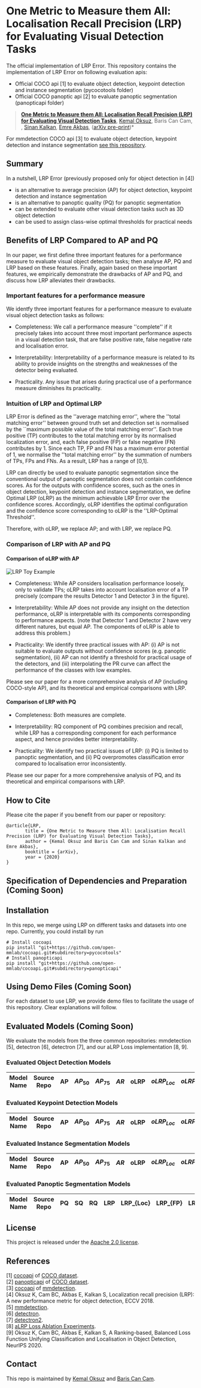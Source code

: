 # One Metric to Measure them All: Localisation Recall Precision (LRP) for Evaluating Visual Detection Tasks

The official implementation of LRP Error. This repository contains the implementation of LRP Error on following evaluation apis:

- Official COCO api [1] to evaluate object detection, keypoint detection and instance segmentation (pycocotools folder)
- Official COCO panoptic api [2] to evaluate panoptic segmentation (panopticapi folder)

> [**One Metric to Measure them All: Localisation Recall Precision (LRP) for Evaluating Visual Detection Tasks**](https://arxiv.org/abs/2009.13592),
> [Kemal Oksuz](https://kemaloksuz.github.io/), Baris Can Cam, , [Sinan Kalkan](http://www.kovan.ceng.metu.edu.tr/~sinan/), [Emre Akbas](http://user.ceng.metu.edu.tr/~emre/),
> ([arXiv pre-print](https://arxiv.org/abs/2009.13592))*

For mmdetection COCO api [3] to evaluate object detection, keypoint detection and instance segmentation [see this repository](https://github.com/kemaloksuz/cocoapi).

## Summary

In a nutshell, LRP Error (previously proposed only for object detection in [4])

- is an alternative to average precision (AP) for object detection, keypoint detection and instance segmentation
- is an alternative to panoptic quality (PQ) for panoptic segmentation
- can be extended to evaluate other visual detection tasks such as 3D object detection 
- can be used to assign class-wise optimal thresholds for practical needs

## Benefits of LRP Compared to AP and PQ

In our paper, we first define three important features for a performance measure to evaluate visual object detection tasks; then analyse AP, PQ and LRP based on these features. Finally, again based on these important features, we empirically demonstrate the drawbacks of AP and PQ, and discuss how LRP alleviates their drawbacks.

### Important features for a performance measure

We identfy three important features for a performance measure to evaluate visual object detection tasks as follows:

- Completeness: We call a performance measure ''complete'' if it precisely  takes into account three most important  performance aspects in a visual detection task, that are false positive rate, false negative rate and localisation error.

- Interpretability: Interpretability of a performance measure is related to its ability to provide insights on the strengths and weaknesses of the detector being evaluated.

- Practicality. Any issue that arises during  practical use of a performance measure diminishes its practicality.

### Intuition of LRP and Optimal LRP
LRP Error is defined as  the ''average matching error'', where the ''total matching error'' between ground truth set and detection set is normalised by the ``maximum possible value of the total matching error''. Each true positive (TP) contributes to the total matching error by its normalised localization error, and, each false positive (FP) or false negative (FN) contributes by 1. Since each TP, FP and FN has a maximum error potential of 1, we normalise the ''total matching error'' by the summation of numbers of TPs, FPs and FNs. As a result, LRP has a range of [0,1].

LRP can directly be used to evaluate panoptic segmentation since the conventional output of panoptic segmentation does not contain confidence scores. As for the outputs with confidence scores, such as the ones in object detection, keypoint detection and instance segmentation, we define Optimal LRP (oLRP) as the minimum achievable LRP Error over the confidence scores. Accordingly, oLRP identifies the optimal configuration and the confidence score corresponding to oLRP is the ''LRP-Optimal Threshold''.

Therefore, with oLRP, we replace AP; and with LRP, we replace PQ.

### Comparison of LRP with AP and PQ

#### Comparison of oLRP with AP

![LRP Toy Example](assets/Teaser.png)

- Completeness: While AP considers localisation performance loosely, only to validate TPs; oLRP takes into account localisation error of a TP precisely (compare the results Detector 1 and Detector 3 in the figure).

- Interpretability: While AP does not provide any insight on the detection performance, oLRP is interpretable with its components corresponding to performance aspects. (note that Detector 1 and Detector 2 have very different natures, but equal AP. The components of oLRP is able to address this problem.)

- Practicality: We identify three practical issues with AP: (i) AP is not suitable to evaluate outputs without confidence scores (e.g. panoptic segmentation), (ii) AP can not identify a threshold for practical usage of the detectors, and (iii) interpolating the PR curve can affect the performance of the classes with low examples.

Please see our paper for a more comprehensive analysis of AP (including COCO-style AP), and its theoretical and empirical comparisons with LRP.

#### Comparison of LRP with PQ

- Completeness: Both measures are complete.

- Interpretability: RQ component of PQ combines precision and recall, while LRP has a corresponding component for each performance aspect, and hence provides better interpretability.

- Practicality: We identify two practical issues of LRP: (i) PQ is limited to panoptic segmentation, and (ii) PQ overpromotes classification error compared to localisation error inconsistently.

Please see our paper for a more comprehensive analysis of PQ, and its theoretical and empirical comparisons with LRP.

## How to Cite

Please cite the paper if you benefit from our paper or repository:
```
@article{LRP,
       title = {One Metric to Measure them All: Localisation Recall Precision (LRP) for Evaluating Visual Detection Tasks},
       author = {Kemal Oksuz and Baris Can Cam and Sinan Kalkan and Emre Akbas},
       booktitle = {arXiv},
       year = {2020}
}
```

## Specification of Dependencies and Preparation (Coming Soon)

## Installation

In this repo, we merge using LRP on different tasks and datasets into one repo. Currently, you could install by run

```shell
# Install cocoapi
pip install "git+https://github.com/open-mmlab/cocoapi.git#subdirectory=pycocotools"
# Install panopticapi
pip install "git+https://github.com/open-mmlab/cocoapi.git#subdirectory=panopticapi"
```

## Using Demo Files (Coming Soon)
For each dataset to use LRP, we provide demo files to facilitate the usage of this repository. Clear explanations will follow.

## Evaluated Models (Coming Soon)

We evaluate the models from the three common repositories: mmdetection [5], detectron [6], detectron [7], and our aLRP Loss implementation [8, 9].

### Evaluated Object Detection Models

|    Model  Name   |  Source Repo    | AP  | $AP_{50}$ | $AP_{75}$ | $AR$  | oLRP  | $oLRP_{Loc}$ | $oLRP_{FP}$ | $oLRP_{FN}$  | model  |
| :-------------:  | :-----: | :------------: | :------------: | :----: | :-------: |:-------: |:------------: | :----: | :-------: |:-------: |

### Evaluated Keypoint Detection Models 

|    Model  Name   |  Source Repo    | AP  | $AP_{50}$ | $AP_{75}$ | $AR$  | oLRP  | $oLRP_{Loc}$ | $oLRP_{FP}$ | $oLRP_{FN}$  | model  |
| :-------------:  | :-----: | :------------: | :------------: | :----: | :-------: |:-------: |:------------: | :----: | :-------: |:-------: |

### Evaluated Instance Segmentation Models 

|    Model  Name   |  Source Repo    | AP  | $AP_{50}$ | $AP_{75}$ | $AR$  | oLRP  | $oLRP_{Loc}$ | $oLRP_{FP}$ | $oLRP_{FN}$  | model  |
| :-------------:  | :-----: | :------------: | :------------: | :----: | :-------: |:-------: |:------------: | :----: | :-------: |:-------: |

### Evaluated Panoptic Segmentation Models 

|    Model  Name   |  Source Repo    | PQ  | SQ | RQ | LRP  | LRP_{Loc} | LRP_{FP} | LRP_{FN}  | model  |
| :-------------:  | :-----: | :------------: | :------------: | :----: | :-------: |:-------: |:------------: | :----: | :-------: |


## License
This project is released under the [Apache 2.0 license](LICENSE).

## References
[1] [cocoapi](https://github.com/cocodataset/cocoapi) of [COCO dataset](http://cocodataset.org/).  
[2] [panopticapi](https://github.com/cocodataset/panopticapi) of [COCO dataset](http://cocodataset.org/).  
[3] [cocoapi](https://github.com/open-mmlab/cocoapi) of [mmdetection](https://github.com/open-mmlab/mmdetection).  
[4] Oksuz K, Cam BC, Akbas E, Kalkan S, Localization recall precision (LRP): A new performance metric for object detection, ECCV 2018.  
[5] [mmdetection](https://github.com/open-mmlab/mmdetection).  
[6] [detectron](https://github.com/facebookresearch/Detectron).  
[7] [detectron2](https://github.com/facebookresearch/detectron2).  
[8] [aLRP Loss Ablation Experiments](https://github.com/kemaloksuz/aLRPLoss-AblationExperiments).  
[9] Oksuz K, Cam BC, Akbas E, Kalkan S, A Ranking-based, Balanced Loss Function Unifying Classification and Localisation in Object Detection, NeurIPS 2020.  

## Contact

This repo is maintained by [Kemal Oksuz](http://github.com/kemaloksuz) and [Baris Can Cam](http://github.com/cancam).

